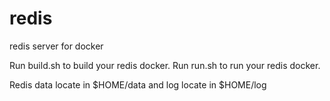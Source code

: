 redis
=====

redis server for docker

Run build.sh to build your redis docker.
Run run.sh to run your redis docker.

Redis data locate in $HOME/data and log locate in $HOME/log
